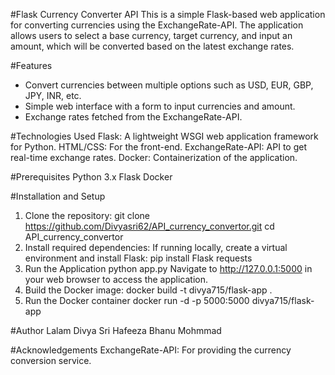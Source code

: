 #Flask Currency Converter API
This is a simple Flask-based web application for converting currencies using the ExchangeRate-API. The application allows users to select a base currency, target currency, and input an amount, which will be converted based on the latest exchange rates.

#Features
- Convert currencies between multiple options such as USD, EUR, GBP, JPY, INR, etc.
- Simple web interface with a form to input currencies and amount.
- Exchange rates fetched from the ExchangeRate-API.

#Technologies Used
Flask: A lightweight WSGI web application framework for Python.
HTML/CSS: For the front-end.
ExchangeRate-API: API to get real-time exchange rates.
Docker: Containerization of the application.

#Prerequisites
Python 3.x
Flask
Docker

#Installation and Setup
1. Clone the repository:
git clone https://github.com/Divyasri62/API_currency_convertor.git
cd API_currency_convertor
2. Install required dependencies:
If running locally, create a virtual environment and install Flask:
pip install Flask requests
3. Run the Application
python app.py
Navigate to http://127.0.0.1:5000 in your web browser to access the application.
4. Build the Docker image:
docker build -t divya715/flask-app .
5. Run the Docker container
docker run -d -p 5000:5000 divya715/flask-app

#Author
Lalam Divya Sri
Hafeeza Bhanu Mohmmad

#Acknowledgements
ExchangeRate-API: For providing the currency conversion service.

